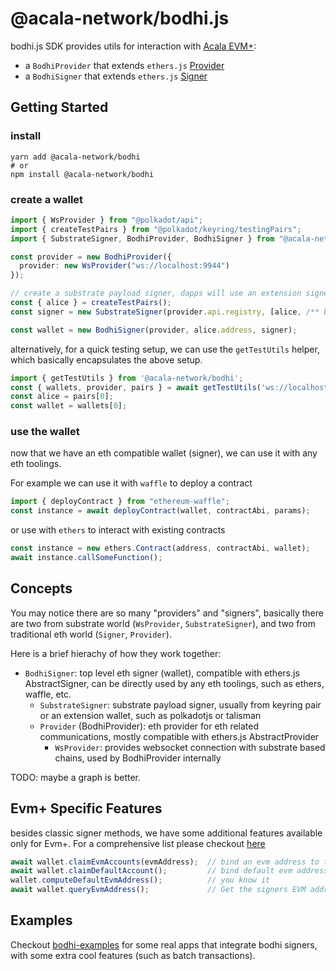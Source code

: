 # @acala-network/bodhi.js
bodhi.js SDK provides utils for interaction with [Acala EVM+](https://evmdocs.acala.network/general/about-acala-evm+):
- a `BodhiProvider` that extends `ethers.js` [Provider](https://docs.ethers.io/v5/single-page/#/v5/api/providers/provider/-%23-Provider)
- a `BodhiSigner` that extends `ethers.js` [Signer](https://docs.ethers.io/v5/single-page/#/v5/api/signer/-%23-Signer)

## Getting Started
### install
```
yarn add @acala-network/bodhi
# or
npm install @acala-network/bodhi
```

### create a wallet
```ts
import { WsProvider } from "@polkadot/api";
import { createTestPairs } from "@polkadot/keyring/testingPairs";
import { SubstrateSigner, BodhiProvider, BodhiSigner } from "@acala-network/bodhi";

const provider = new BodhiProvider({
  provider: new WsProvider("ws://localhost:9944")
});

// create a substrate payload signer, dapps will use an extension signer
const { alice } = createTestPairs();
const signer = new SubstrateSigner(provider.api.registry, [alice, /** bob */]);

const wallet = new BodhiSigner(provider, alice.address, signer);
```

alternatively, for a quick testing setup, we can use the `getTestUtils` helper, which basically encapsulates the above setup.
```ts
import { getTestUtils } from '@acala-network/bodhi';
const { wallets, provider, pairs } = await getTestUtils('ws://localhost:9944');
const alice = pairs[0];
const wallet = wallets[0];
```

### use the wallet
now that we have an eth compatible wallet (signer), we can use it with any eth toolings. 

For example we can use it with `waffle` to deploy a contract
```ts
import { deployContract } from "ethereum-waffle";
const instance = await deployContract(wallet, contractAbi, params);
```

or use with `ethers` to interact with existing contracts
```ts
const instance = new ethers.Contract(address, contractAbi, wallet);
await instance.callSomeFunction();
```

## Concepts
You may notice there are so many "providers" and "signers", basically there are two from substrate world (`WsProvider`, `SubstrateSigner`), and two from traditional eth world (`Signer`, `Provider`).

Here is a brief hierachy of how they work together:

- `BodhiSigner`: top level eth signer (wallet), compatible with ethers.js AbstractSigner, can be directly used by any eth toolings, such as ethers, waffle, etc.
  - `SubstrateSigner`: substrate payload signer, usually from keyring pair or an extension wallet, such as polkadotjs or talisman
  - `Provider` (BodhiProvider): eth provider for eth related communications, mostly compatible with ethers.js AbstractProvider
    - `WsProvider`: provides websocket connection with substrate based chains, used by BodhiProvider internally
  

TODO: maybe a graph is better.

## Evm+ Specific Features
besides classic signer methods, we have some additional features available only for Evm+. For a comprehensive list please checkout [here](./src/BodhiSigner.ts)
```ts
await wallet.claimEvmAccounts(evmAddress);  // bind an evm address to the signer substrate address
await wallet.claimDefaultAccount();         // bind default evm address to the signer substrate address
wallet.computeDefaultEvmAddress();          // you know it
await wallet.queryEvmAddress();             // Get the signers EVM address if it has claimed one.
```

## Examples
Checkout [bodhi-examples](https://github.com/AcalaNetwork/bodhi-examples) for some real apps that integrate bodhi signers, with some extra cool features (such as batch transactions).